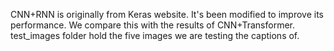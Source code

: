 CNN+RNN is originally from Keras website. It's been modified to improve its performance. We compare this with the results of CNN+Transformer.
test_images folder hold the five images we are testing the captions of.